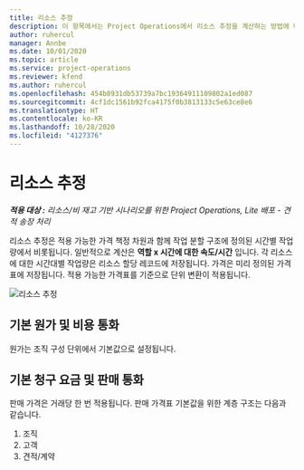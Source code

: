```yaml
---
title: 리소스 추정
description: 이 항목에서는 Project Operations에서 리소스 추정을 계산하는 방법에 대한 정보를 제공합니다.
author: ruhercul
manager: Annbe
ms.date: 10/01/2020
ms.topic: article
ms.service: project-operations
ms.reviewer: kfend
ms.author: ruhercul
ms.openlocfilehash: 454b8931db53739a7bc19364911109802a1ed087
ms.sourcegitcommit: 4cf1dc1561b92fca4175f0b3813133c5e63ce8e6
ms.translationtype: HT
ms.contentlocale: ko-KR
ms.lasthandoff: 10/28/2020
ms.locfileid: "4127376"
---
```

# <a name="resource-estimates"></a>리소스 추정

_**적용 대상 :** 리소스/비 재고 기반 시나리오를 위한 Project Operations, Lite 배포 - 견적 송장 처리_

리소스 추정은 적용 가능한 가격 책정 차원과 함께 작업 분할 구조에 정의된 시간별 작업량에서 비롯됩니다. 일반적으로 계산은 **역할 x 시간에 대한 속도/시간** 입니다. 각 리소스에 대한 시간대별 작업량은 리소스 할당 레코드에 저장됩니다. 가격은 미리 정의된 가격표에 저장됩니다. 적용 가능한 가격표를 기준으로 단위 변환이 적용됩니다.

![리소스 추정](./media/navigation12.png)

## <a name="default-cost-price-and-cost-currency"></a>기본 원가 및 비용 통화

원가는 조직 구성 단위에서 기본값으로 설정됩니다.

## <a name="default-bill-rate-and-sales-currency"></a>기본 청구 요금 및 판매 통화

판매 가격은 거래당 한 번 적용됩니다. 판매 가격표 기본값을 위한 계층 구조는 다음과 같습니다.

1. 조직
2. 고객
3. 견적/계약
